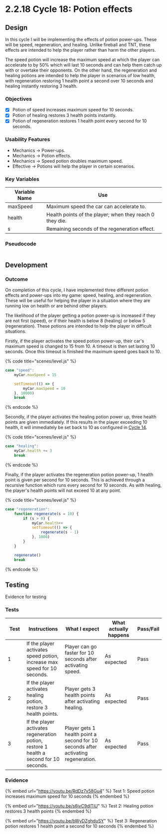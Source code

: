 # 2.2.18 Cycle 18: Potion effects

## Design

In this cycle I will be implementing the effects of potion power-ups. These will be speed, regeneration, and healing. Unlike fireball and TNT, these effects are intended to help the player rather than harm the other players.

The speed potion will increase the maximum speed at which the player can accelerate to by 50% which will last 10 seconds and can help them catch up with or overtake their opponents. On the other hand, the regeneration and healing potions are intended to help the player in scenarios of low health, with regeneration restoring 1 health point a second over 10 seconds and healing instantly restoring 3 health.

### Objectives

* [x] Potion of speed increases maximum speed for 10 seconds.
* [x] Potion of healing restores 3 health points instantly.
* [x] Potion of regeneration restores 1 health point every second for 10 seconds.

### Usability Features

* Mechanics -> Power-ups.
* Mechanics -> Potion effects.
* Mechanics -> Speed potion doubles maximum speed.
* Effective -> Potions will help the player in certain scenarios.

### Key Variables

| Variable Name | Use                                                      |
| ------------- | -------------------------------------------------------- |
| maxSpeed      | Maximum speed the car can accelerate to.                 |
| health        | Health points of the player; when they reach 0 they die. |
| s             | Remaining seconds of the regeneration effect.            |

### Pseudocode

```
```

## Development

### Outcome

On completion of this cycle, I have implemented three different potion effects and power-ups into my game: speed, healing, and regeneration. These will be useful for helping the player in a situation where they are running low on health or are behind other players.

The likelihood of the player getting a potion power-up is increased if they are not first (speed), or if their health is below 8 (healing) or below 5 (regeneration). These potions are intended to help the player in difficult situations.

Firstly, if the player activates the speed potion power-up, their car's maximum speed is changed to 15 from 10. A timeout is then set lasting 10 seconds. Once this timeout is finished the maximum speed goes back to 10.

{% code title="scenes/level.js" %}
```javascript
case "speed":                    
    myCar.maxSpeed = 15

    setTimeout(() => {
        myCar.maxSpeed = 10
    }, 10000)
    break
```
{% endcode %}

Secondly, if the player activates the healing potion power up, three health points are given immediately. If this results in the player exceeding 10 health, it will immediately be set back to 10 as configured in [Cycle 14](2.2.15-cycle-14.md).

{% code title="scenes/level.js" %}
```javascript
case "healing":
    myCar.health += 3
    break
```
{% endcode %}

Finally, if the player activates the regeneration potion power-up, 1 health point is given per second for 10 seconds. This is achieved through a recursive function which runs every second for 10 seconds. As with healing, the player's health points will not exceed 10 at any point.

{% code title="scenes/level.js" %}
```javascript
case "regeneration":
    function regenerate(s = 10) {
        if (s > 0) {
            myCar.health++
            setTimeout(() => {
                regenerate(s - 1)
            }, 1000)
        }
    }

    regenerate()
    break
```
{% endcode %}

## Testing

Evidence for testing

### Tests

<table><thead><tr><th width="95">Test</th><th width="158">Instructions</th><th width="171">What I expect</th><th width="174">What actually happens</th><th>Pass/Fail</th></tr></thead><tbody><tr><td>1</td><td>If the player activates speed potion, increase max speed for 10 seconds.</td><td>Player can go faster for 10 seconds after activating speed.</td><td>As expected</td><td>Pass</td></tr><tr><td>2</td><td>If the player activates healing potion, restore 3 health points.</td><td>Player gets 3 health points after activating healing.</td><td>As expected</td><td>Pass</td></tr><tr><td>3</td><td>If the player activates regeneration potion, restore 1 health a second for 10 seconds.</td><td>Player gets 1 health point a second for 10 seconds after activating regeneration.</td><td>As expected</td><td>Pass</td></tr></tbody></table>

### Evidence

{% embed url="https://youtu.be/RdDz7x58Gu4" %}
Test 1: Speed potion increases maximum speed for 10 seconds
{% endembed %}

{% embed url="https://youtu.be/s6jvC9dlTiU" %}
Test 2: Healing potion restores 3 health points
{% endembed %}

{% embed url="https://youtu.be/bWyDZghduSY" %}
Test 3: Regeneration potion restores 1 health point a second for 10 seconds
{% endembed %}
